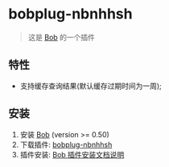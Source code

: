 # bobplug-nbnhhsh

> 这是 [Bob](https://ripperhe.gitee.io/bob/#/) 的一个插件

## 特性

- 支持缓存查询结果(默认缓存过期时间为一周);

## 安装

1. 安装 [Bob](https://ripperhe.gitee.io/bob/#/general/quickstart/install) (version >= 0.50)
2. 下载插件: [bobplug-nbnhhsh](https://github.com/roojay520/bobplug-nbnhhsh/releases)
3. 插件安装: [Bob 插件安装文档说明](https://ripperhe.gitee.io/bob/#/general/quickstart/plugin?id=%e5%ae%89%e8%a3%85%e6%8f%92%e4%bb%b6)